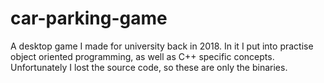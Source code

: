 # car-parking-game
A desktop game I made for university back in 2018. In it I put into practise object oriented programming, as well as C++ specific concepts. Unfortunately I lost the source code, so these are only the binaries.
